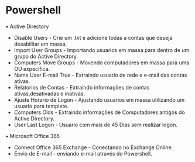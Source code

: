 # Powershell

• Active Directory

 - Disable Users - Crie um .txt e adicione todas a contas que deseja desabilitar em massa.
 - Import User Groups - Importando usuarios em massa para dentro de um grupo do Active Directory.
 - Computers Move Groups - Movendo computadores em massa para uma OU expecifica.
 - Name User E-mail True - Extraindo usuario de rede e e-mail das contas ativas.
 - Relatorios de Contas - Extraindo informações de contas ativas,desativadas e inativas.
 - Ajuste Horario de Logon - Ajustando usuarios em massa utilizando um usuario para templete.
 - Computers Olds - Extraindo informações de Computadores antigos do Active Directory.
 - User Last Logon - Usuario com mais de 45 Dias sem realizar logon.

• Microsoft Office 365

 - Connect Office 365 Exchange - Conectando no Exchange Online.
 - Envio de E-mail - enviando e-mail através do Powershell.
